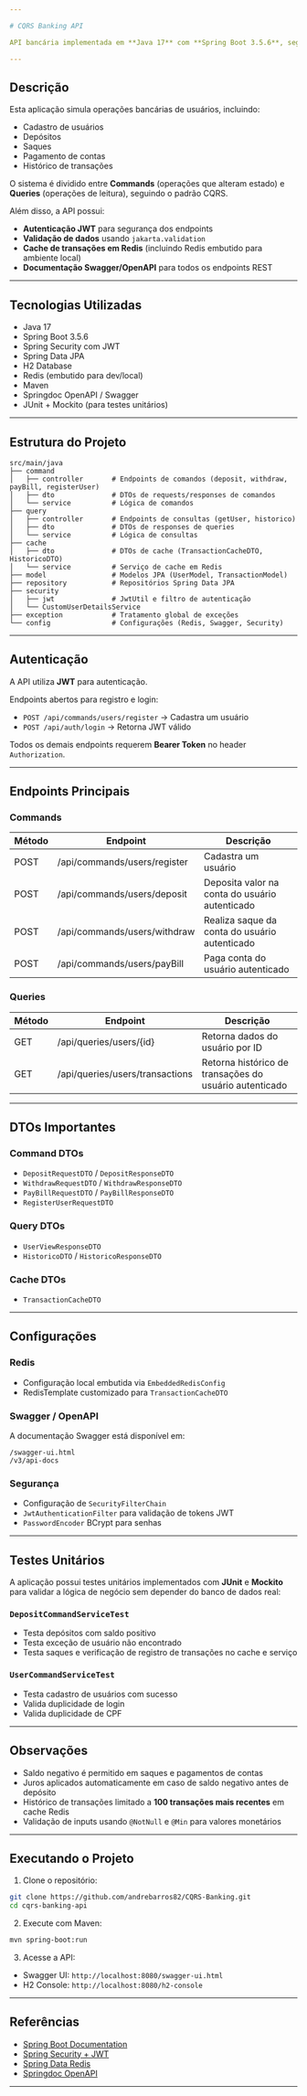 ```yaml
---

# CQRS Banking API

API bancária implementada em **Java 17** com **Spring Boot 3.5.6**, seguindo o padrão **CQRS (Command Query Responsibility Segregation)**, utilizando **JWT** para autenticação, **Redis** para cache de transações e **H2** como banco de dados em memória.

---
```


## Descrição

Esta aplicação simula operações bancárias de usuários, incluindo:

* Cadastro de usuários
* Depósitos
* Saques
* Pagamento de contas
* Histórico de transações

O sistema é dividido entre **Commands** (operações que alteram estado) e **Queries** (operações de leitura), seguindo o padrão CQRS.

Além disso, a API possui:

* **Autenticação JWT** para segurança dos endpoints
* **Validação de dados** usando `jakarta.validation`
* **Cache de transações em Redis** (incluindo Redis embutido para ambiente local)
* **Documentação Swagger/OpenAPI** para todos os endpoints REST

---

## Tecnologias Utilizadas

* Java 17
* Spring Boot 3.5.6
* Spring Security com JWT
* Spring Data JPA
* H2 Database
* Redis (embutido para dev/local)
* Maven
* Springdoc OpenAPI / Swagger
* JUnit + Mockito (para testes unitários)

---

## Estrutura do Projeto

```text
src/main/java
├── command
│   ├── controller       # Endpoints de comandos (deposit, withdraw, payBill, registerUser)
│   ├── dto              # DTOs de requests/responses de comandos
│   └── service          # Lógica de comandos
├── query
│   ├── controller       # Endpoints de consultas (getUser, historico)
│   ├── dto              # DTOs de responses de queries
│   └── service          # Lógica de consultas
├── cache
│   ├── dto              # DTOs de cache (TransactionCacheDTO, HistoricoDTO)
│   └── service          # Serviço de cache em Redis
├── model                # Modelos JPA (UserModel, TransactionModel)
├── repository           # Repositórios Spring Data JPA
├── security
│   ├── jwt              # JwtUtil e filtro de autenticação
│   └── CustomUserDetailsService
├── exception            # Tratamento global de exceções
└── config               # Configurações (Redis, Swagger, Security)
```

---

## Autenticação

A API utiliza **JWT** para autenticação.

Endpoints abertos para registro e login:

* `POST /api/commands/users/register` → Cadastra um usuário
* `POST /api/auth/login` → Retorna JWT válido

Todos os demais endpoints requerem **Bearer Token** no header `Authorization`.

---

## Endpoints Principais

### Commands

| Método | Endpoint                     | Descrição                                      |
| ------ | ---------------------------- | ---------------------------------------------- |
| POST   | /api/commands/users/register | Cadastra um usuário                            |
| POST   | /api/commands/users/deposit  | Deposita valor na conta do usuário autenticado |
| POST   | /api/commands/users/withdraw | Realiza saque da conta do usuário autenticado  |
| POST   | /api/commands/users/payBill  | Paga conta do usuário autenticado              |

### Queries

| Método | Endpoint                        | Descrição                                              |
| ------ | ------------------------------- | ------------------------------------------------------ |
| GET    | /api/queries/users/{id}         | Retorna dados do usuário por ID                        |
| GET    | /api/queries/users/transactions | Retorna histórico de transações do usuário autenticado |

---

## DTOs Importantes

### Command DTOs

* `DepositRequestDTO` / `DepositResponseDTO`
* `WithdrawRequestDTO` / `WithdrawResponseDTO`
* `PayBillRequestDTO` / `PayBillResponseDTO`
* `RegisterUserRequestDTO`

### Query DTOs

* `UserViewResponseDTO`
* `HistoricoDTO` / `HistoricoResponseDTO`

### Cache DTOs

* `TransactionCacheDTO`

---

## Configurações

### Redis

* Configuração local embutida via `EmbeddedRedisConfig`
* RedisTemplate customizado para `TransactionCacheDTO`

### Swagger / OpenAPI

A documentação Swagger está disponível em:

```
/swagger-ui.html
/v3/api-docs
```

### Segurança

* Configuração de `SecurityFilterChain`
* `JwtAuthenticationFilter` para validação de tokens JWT
* `PasswordEncoder` BCrypt para senhas

---

## Testes Unitários

A aplicação possui testes unitários implementados com **JUnit** e **Mockito** para validar a lógica de negócio sem depender do banco de dados real:

### `DepositCommandServiceTest`

* Testa depósitos com saldo positivo
* Testa exceção de usuário não encontrado
* Testa saques e verificação de registro de transações no cache e serviço

### `UserCommandServiceTest`

* Testa cadastro de usuários com sucesso
* Valida duplicidade de login
* Valida duplicidade de CPF

---

## Observações

* Saldo negativo é permitido em saques e pagamentos de contas
* Juros aplicados automaticamente em caso de saldo negativo antes de depósito
* Histórico de transações limitado a **100 transações mais recentes** em cache Redis
* Validação de inputs usando `@NotNull` e `@Min` para valores monetários

---

## Executando o Projeto

1. Clone o repositório:

```bash
git clone https://github.com/andrebarros82/CQRS-Banking.git
cd cqrs-banking-api
```

2. Execute com Maven:

```bash
mvn spring-boot:run
```

3. Acesse a API:

* Swagger UI: `http://localhost:8080/swagger-ui.html`
* H2 Console: `http://localhost:8080/h2-console`

---

## Referências

* [Spring Boot Documentation](https://spring.io/projects/spring-boot)
* [Spring Security + JWT](https://spring.io/guides/tutorials/spring-security-and-angular-js/)
* [Spring Data Redis](https://spring.io/projects/spring-data-redis)
* [Springdoc OpenAPI](https://springdoc.org/)

---